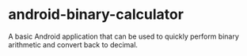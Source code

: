 # android-binary-calculator

A basic Android application that can be used to quickly perform binary arithmetic and convert back to decimal.
